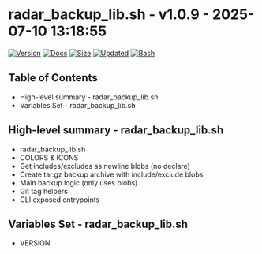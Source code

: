 # radar_backup_lib.sh - v1.0.9 - 2025-07-10 13:18:55

[![Version](https://img.shields.io/badge/version-1.0.9-purple.svg)](./radar_backup_lib.sh)
[![Docs](https://img.shields.io/badge/docs-generated-orange.svg)](./docs/radar_backup_lib.md)
[![Size](https://img.shields.io/badge/size-9.2KB-yellow)](./radar_backup_lib.sh)
[![Updated](https://img.shields.io/badge/updated-2025--07--10-blue)](./radar_backup_lib.sh)
[![Bash](https://img.shields.io/badge/bash-5--2--21-red)](https://www.gnu.org/software/bash/)

## Table of Contents
- High-level summary - radar_backup_lib.sh
- Variables Set - radar_backup_lib.sh

## High-level summary - radar_backup_lib.sh
- radar_backup_lib.sh
- COLORS & ICONS
- Get includes/excludes as newline blobs (no declare)
- Create tar.gz backup archive with include/exclude blobs
- Main backup logic (only uses blobs)
- Git tag helpers
- CLI exposed entrypoints

## Variables Set - radar_backup_lib.sh
- VERSION
